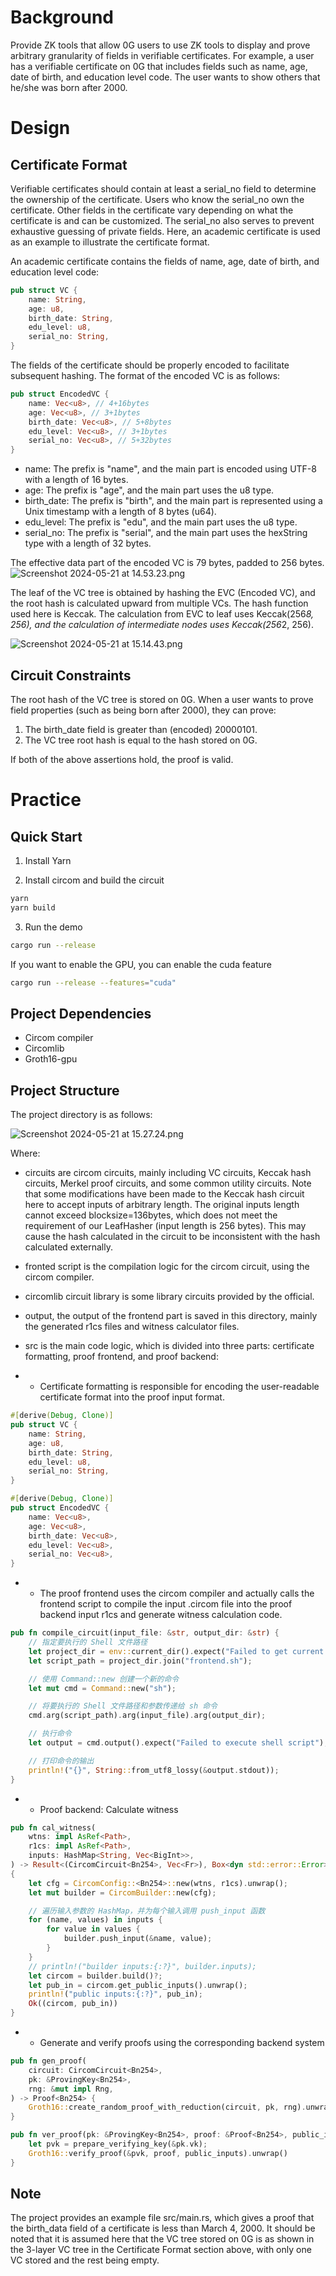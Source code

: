 # Background

Provide ZK tools that allow 0G users to use ZK tools to display and prove arbitrary granularity of fields in verifiable certificates.
For example, a user has a verifiable certificate on 0G that includes fields such as name, age, date of birth, and education level code. The user wants to show others that he/she was born after 2000.

# Design

## Certificate Format

Verifiable certificates should contain at least a serial_no field to determine the ownership of the certificate. Users who know the serial_no own the certificate. Other fields in the certificate vary depending on what the certificate is and can be customized. The serial_no also serves to prevent exhaustive guessing of private fields. Here, an academic certificate is used as an example to illustrate the certificate format.

An academic certificate contains the fields of name, age, date of birth, and education level code:
```rust
pub struct VC {
    name: String,
    age: u8,
    birth_date: String,
    edu_level: u8,
    serial_no: String,
}
```
The fields of the certificate should be properly encoded to facilitate subsequent hashing. The format of the encoded VC is as follows:
```rust
pub struct EncodedVC {
    name: Vec<u8>, // 4+16bytes
    age: Vec<u8>, // 3+1bytes
    birth_date: Vec<u8>, // 5+8bytes
    edu_level: Vec<u8>, // 3+1bytes
    serial_no: Vec<u8>, // 5+32bytes
}
```

- name: The prefix is "name", and the main part is encoded using UTF-8 with a length of 16 bytes.
- age: The prefix is "age", and the main part uses the u8 type.
- birth_date: The prefix is "birth", and the main part is represented using a Unix timestamp with a length of 8 bytes (u64).
- edu_level: The prefix is "edu", and the main part uses the u8 type.
- serial_no: The prefix is "serial", and the main part uses the hexString type with a length of 32 bytes.

The effective data part of the encoded VC is 79 bytes, padded to 256 bytes.
![Screenshot 2024-05-21 at 14.53.23.png](https://cdn.nlark.com/yuque/0/2024/png/2564997/1716274410323-b8a8e4fd-f9c2-4e48-9336-e34f43ee3468.png#averageHue=%23ededed&clientId=u4e87bca3-f673-4&from=drop&id=ub57c7a25&originHeight=286&originWidth=2344&originalType=binary&ratio=2&rotation=0&showTitle=false&size=133204&status=done&style=none&taskId=ude550725-cda6-40f7-b45d-11e6a6e2a3d&title=)

The leaf of the VC tree is obtained by hashing the EVC (Encoded VC), and the root hash is calculated upward from multiple VCs. The hash function used here is Keccak. The calculation from EVC to leaf uses Keccak(256*8, 256), and the calculation of intermediate nodes uses Keccak(256*2, 256).

![Screenshot 2024-05-21 at 15.14.43.png](https://cdn.nlark.com/yuque/0/2024/png/2564997/1716275690140-ed2a21fa-24e5-4950-af8e-569291af3fd3.png#averageHue=%23f4f4f4&clientId=u4e87bca3-f673-4&from=drop&id=ue90c49cb&originHeight=1024&originWidth=1652&originalType=binary&ratio=2&rotation=0&showTitle=false&size=271073&status=done&style=none&taskId=u5071e7dd-9ca0-4985-a2de-81f78e32398&title=)

## Circuit Constraints

The root hash of the VC tree is stored on 0G. When a user wants to prove field properties (such as being born after 2000), they can prove:

1. The birth_date field is greater than (encoded) 20000101.
2. The VC tree root hash is equal to the hash stored on 0G.

If both of the above assertions hold, the proof is valid.

# Practice

## Quick Start

1. Install Yarn

2. Install circom and build the circuit
```bash
yarn
yarn build
```

3. Run the demo
```bash
cargo run --release
```
If you want to enable the GPU, you can enable the cuda feature
```bash
cargo run --release --features="cuda"
```

## Project Dependencies

- Circom compiler
- Circomlib
- Groth16-gpu

## Project Structure

The project directory is as follows:

![Screenshot 2024-05-21 at 15.27.24.png](https://cdn.nlark.com/yuque/0/2024/png/2564997/1716276450567-4af591fd-bdd0-453a-9055-a2da39ae3611.png#averageHue=%23222222&clientId=u4e87bca3-f673-4&from=drop&height=264&id=w2B6T&originHeight=668&originWidth=382&originalType=binary&ratio=2&rotation=0&showTitle=false&size=71638&status=done&style=none&taskId=ue3ac2436-99f1-4814-967f-3d367829a99&title=&width=151)

Where:
- circuits are circom circuits, mainly including VC circuits, Keccak hash circuits, Merkel proof circuits, and some common utility circuits. Note that some modifications have been made to the Keccak hash circuit here to accept inputs of arbitrary length. The original inputs length cannot exceed blocksize=136bytes, which does not meet the requirement of our LeafHasher (input length is 256 bytes). This may cause the hash calculated in the circuit to be inconsistent with the hash calculated externally.
- fronted script is the compilation logic for the circom circuit, using the circom compiler.
- circomlib circuit library is some library circuits provided by the official.
- output, the output of the frontend part is saved in this directory, mainly the generated r1cs files and witness calculator files.
- src is the main code logic, which is divided into three parts: certificate formatting, proof frontend, and proof backend:

- - Certificate formatting is responsible for encoding the user-readable certificate format into the proof input format.

```rust
#[derive(Debug, Clone)]
pub struct VC {
    name: String,
    age: u8,
    birth_date: String,
    edu_level: u8,
    serial_no: String,
}

#[derive(Debug, Clone)]
pub struct EncodedVC {
    name: Vec<u8>,
    age: Vec<u8>,
    birth_date: Vec<u8>,
    edu_level: Vec<u8>,
    serial_no: Vec<u8>,
}
```

- - The proof frontend uses the circom compiler and actually calls the frontend script to compile the input .circom file into the proof backend input r1cs and generate witness calculation code.

```rust
pub fn compile_circuit(input_file: &str, output_dir: &str) {
    // 指定要执行的 Shell 文件路径
    let project_dir = env::current_dir().expect("Failed to get current directory");
    let script_path = project_dir.join("frontend.sh");

    // 使用 Command::new 创建一个新的命令
    let mut cmd = Command::new("sh");

    // 将要执行的 Shell 文件路径和参数传递给 sh 命令
    cmd.arg(script_path).arg(input_file).arg(output_dir);

    // 执行命令
    let output = cmd.output().expect("Failed to execute shell script");

    // 打印命令的输出
    println!("{}", String::from_utf8_lossy(&output.stdout));
}
```

- - Proof backend: Calculate witness

```rust
pub fn cal_witness(
    wtns: impl AsRef<Path>,
    r1cs: impl AsRef<Path>,
    inputs: HashMap<String, Vec<BigInt>>,
) -> Result<(CircomCircuit<Bn254>, Vec<Fr>), Box<dyn std::error::Error>>
{
    let cfg = CircomConfig::<Bn254>::new(wtns, r1cs).unwrap();
    let mut builder = CircomBuilder::new(cfg);

    // 遍历输入参数的 HashMap，并为每个输入调用 push_input 函数
    for (name, values) in inputs {
        for value in values {
            builder.push_input(&name, value);
        }
    }
    // println!("builder inputs:{:?}", builder.inputs);
    let circom = builder.build()?;
    let pub_in = circom.get_public_inputs().unwrap();
    println!("public inputs:{:?}", pub_in);
    Ok((circom, pub_in))
}
```

- - Generate and verify proofs using the corresponding backend system

```rust
pub fn gen_proof(
    circuit: CircomCircuit<Bn254>,
    pk: &ProvingKey<Bn254>,
    rng: &mut impl Rng,
) -> Proof<Bn254> {
    Groth16::create_random_proof_with_reduction(circuit, pk, rng).unwrap()
}

pub fn ver_proof(pk: &ProvingKey<Bn254>, proof: &Proof<Bn254>, public_inputs: &Vec<Fr>) -> bool {
    let pvk = prepare_verifying_key(&pk.vk);
    Groth16::verify_proof(&pvk, proof, public_inputs).unwrap()
}
```

## Note

The project provides an example file src/main.rs, which gives a proof that the birth_data field of a certificate is less than March 4, 2000. It should be noted that it is assumed here that the VC tree stored on 0G is as shown in the 3-layer VC tree in the Certificate Format section above, with only one VC stored and the rest being empty.
